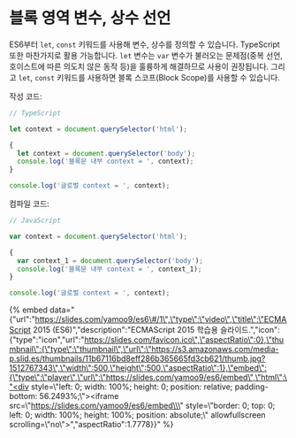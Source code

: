 # 블록 영역 변수, 상수 선언

ES6부터 `let`, `const` 키워드를 사용해 변수, 상수를 정의할 수 있습니다. TypeScript 또한 마찬가지로 활용 가능합니다. `let` 변수는 `var` 변수가 불러오는 문제점\(중복 선언, 호이스트에 따른 의도치 않은 동작 등\)을 훌륭하게 해결하므로 사용이 권장됩니다. 그리고 `let`, `const` 키워드를 사용하면 블록 스코프\(Block Scope\)를 사용할 수 있습니다.

작성 코드:

```typescript
// TypeScript

let context = document.querySelector('html');

{
  let context = document.querySelector('body');
  console.log('블록문 내부 context = ', context);
}

console.log('글로벌 context = ', context);
```

컴파일 코드:

```javascript
// JavaScript

var context = document.querySelector('html');

{
  var context_1 = document.querySelector('body');
  console.log('블록문 내부 context = ', context_1);
}

console.log('글로벌 context = ', context);
```

{% embed data="{\"url\":\"https://slides.com/yamoo9/es6\#/1\",\"type\":\"video\",\"title\":\"ECMAScript 2015 \(ES6\)\",\"description\":\"ECMAScript 2015 학습용 슬라이드.\",\"icon\":{\"type\":\"icon\",\"url\":\"https://slides.com/favicon.ico\",\"aspectRatio\":0},\"thumbnail\":{\"type\":\"thumbnail\",\"url\":\"https://s3.amazonaws.com/media-p.slid.es/thumbnails/11b67116bd8eff286b365665fd3cb621/thumb.jpg?1512767343\",\"width\":500,\"height\":500,\"aspectRatio\":1},\"embed\":{\"type\":\"player\",\"url\":\"https://slides.com/yamoo9/es6/embed\",\"html\":\"<div style=\\\"left: 0; width: 100%; height: 0; position: relative; padding-bottom: 56.2493%;\\\"><iframe src=\\\"https://slides.com/yamoo9/es6/embed\\\" style=\\\"border: 0; top: 0; left: 0; width: 100%; height: 100%; position: absolute;\\\" allowfullscreen scrolling=\\\"no\\\"></iframe></div>\",\"aspectRatio\":1.7778}}" %}


